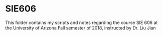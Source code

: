 # SIE606
This folder contains my scripts and notes regarding the course SIE 606 at the University of Arizona
Fall semester of 2018, instructed by Dr. 	Liu Jian 
